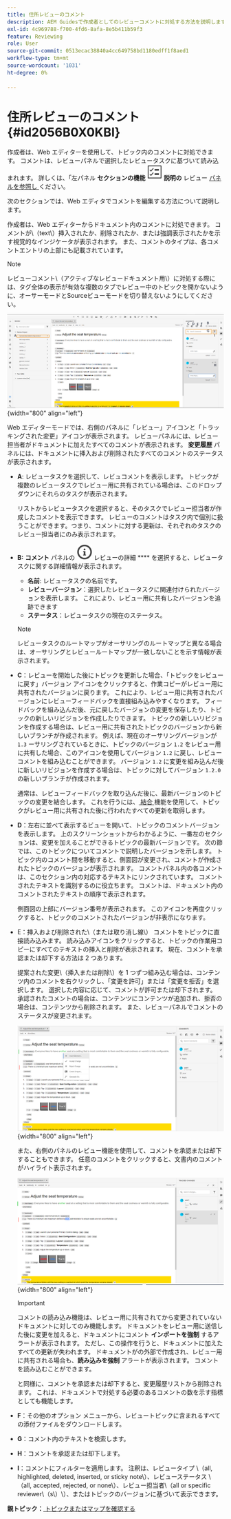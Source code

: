 ```yaml
---
title: 住所レビューのコメント
description: AEM Guidesで作成者としてのレビューコメントに対処する方法を説明します。 作成者がドキュメント内のコメントを編集、フィルタリング、許可、却下する方法を説明します。
exl-id: 4c969788-f700-4fd6-8afa-8e5b411b59f3
feature: Reviewing
role: User
source-git-commit: 0513ecac38840a4cc649758bd1180edff1f8aed1
workflow-type: tm+mt
source-wordcount: '1031'
ht-degree: 0%

---
```


# 住所レビューのコメント {#id2056B0X0KBI}


作成者は、Web エディターを使用して、トピック内のコメントに対処できます。 コメントは、レビューパネルで選択したレビュータスクに基づいて読み込まれます。 詳しくは、「左パネル **セクションの機能 ![](images/active-review-tasklist-icon.svg) 説明の** レビュー [ パネルを参照し ](../user-guide/web-editor-features.md#id2051EA0M0HS) ください。

次のセクションでは、Web エディタでコメントを編集する方法について説明します。

作成者は、Web エディターからドキュメント内のコメントに対処できます。 コメントが\（text\）挿入されたか、削除されたか、または強調表示されたかを示す視覚的なインジケータが表示されます。 また、コメントのタイプは、各コメントエントリの上部にも記載されています。

>[!NOTE]
>
> レビューコメント\（アクティブなレビュードキュメント用\）に対処する際には、タグ全体の表示が有効な複数のタブでレビュー中のトピックを開かないように、オーサーモードとSourceビューモードを切り替えないようにしてください。

![](images/comments-page-web-editor_cs.png){width="800" align="left"}

Web エディターモードでは、右側のパネルに「レビュー」アイコンと「トラッキングされた変更」アイコンが表示されます。 レビューパネルには、レビュー担当者がドキュメントに加えたすべてのコメントが表示されます。 **変更履歴** パネルには、ドキュメントに挿入および削除されたすべてのコメントのステータスが表示されます。

- **A**: レビュータスクを選択して、レビュコメントを表示します。 トピックが複数のレビュータスクでレビュー用に共有されている場合は、このドロップダウンにそれらのタスクが表示されます。

  リストからレビュータスクを選択すると、そのタスクでレビュー担当者が作成したコメントを表示できます。 レビューのコメントはタスク内で個別に扱うことができます。つまり、コメントに対する更新は、それぞれのタスクのレビュー担当者にのみ表示されます。

- **B:** **コメント** パネルの ![](images/active-review-info-icon.svg) レビューの詳細 **** を選択すると、レビュータスクに関する詳細情報が表示されます。

   - **名前**: レビュータスクの名前です。
   - **レビューバージョン**：選択したレビュータスクに関連付けられたバージョンを表示します。 これにより、レビュー用に共有したバージョンを追跡できます
   - **ステータス**：レビュータスクの現在のステータス。

  >[!NOTE]
  >
  > レビュータスクのルートマップがオーサリングのルートマップと異なる場合は、オーサリングとレビュールートマップが一致しないことを示す情報が表示されます。

- **C**：レビューを開始した後にトピックを更新した場合、「トピックをレビューに戻す」バージョン アイコンをクリックすると、作業コピーがレビュー用に共有されたバージョンに戻ります。 これにより、レビュー用に共有されたバージョンにレビューフィードバックを直接組み込みやすくなります。 フィードバックを組み込んだ後、元に戻したバージョンの変更を保存したり、トピックの新しいリビジョンを作成したりできます。 トピックの新しいリビジョンを作成する場合は、レビュー用に共有されたトピックのバージョンから新しいブランチが作成されます。 例えば、現在のオーサリングバージョンが `1.3` ーサリングされているときに、トピックのバージョン `1.2` をレビュー用に共有した場合、このアイコンを使用してバージョン `1.2` に戻し、レビューコメントを組み込むことができます。 バージョン `1.2` に変更を組み込んだ後に新しいリビジョンを作成する場合は、トピックに対してバージョン `1.2.0` の新しいブランチが作成されます。

  通常は、レビューフィードバックを取り込んだ後に、最新バージョンのトピックの変更を結合します。 これを行うには、[ 結合 ](web-editor-features.md#id205DF04E0HS) 機能を使用して、トピックがレビュー用に共有された後に行われたすべての更新を取得します。

- **D**：左右に並べて表示するビューを開いて、トピックのコメントバージョンを表示します。 上のスクリーンショットからわかるように、一番左のセクションは、変更を加えることができるトピックの最新バージョンです。 次の節では、このトピックについてコメントで説明したバージョンを示します。 トピック内のコメント間を移動すると、側面図が変更され、コメントが作成されたトピックのバージョンが表示されます。 コメントパネル内の各コメントは、このセクション内の対応するテキストにリンクされています。 コメントされたテキストを識別するのに役立ちます。 コメントは、ドキュメント内のコメントされたテキストの順序で表示されます。

  側面図の上部にバージョン番号が表示されます。 このアイコンを再度クリックすると、トピックのコメントされたバージョンが非表示になります。

- E：挿入および削除された\（または取り消し線\） コメントをトピックに直接読み込みます。 読み込みアイコンをクリックすると、トピックの作業用コピーにすべてのテキストの挿入と削除が表示されます。 現在、コメントを承認または却下する方法は 2 つあります。

  提案された変更\（挿入または削除\）を 1 つずつ組み込む場合は、コンテンツ内のコメントを右クリックし、「変更を許可」または「変更を拒否」を選択します。 選択した内容に応じて、コメントが許可または却下されます。 承認されたコメントの場合は、コンテンツにコンテンツが追加され、拒否の場合は、コンテンツから削除されます。 また、レビューパネルでコメントのステータスが変更されます。

  ![](images/import-comment-accept-web-editor_cs.png){width="800" align="left"}

  また、右側のパネルのレビュー機能を使用して、コメントを承認または却下することもできます。 任意のコメントをクリックすると、文書内のコメントがハイライト表示されます。

  ![](images/changes-tab_cs.png){width="800" align="left"}

  >[!IMPORTANT]
  >
  > コメントの読み込み機能は、レビュー用に共有されてから変更されていないドキュメントに対してのみ機能します。 ドキュメントをレビュー用に送信した後に変更を加えると、ドキュメントにコメント **インポートを強制** するアラートが表示されます。 ただし、この操作を行うと、ドキュメントに加えたすべての更新が失われます。 ドキュメントがの外部で作成され、レビュー用に共有される場合も、**読み込みを強制** アラートが表示されます。 コメントを読み込むことができます。

  と同様に、コメントを承認または却下すると、変更履歴リストから削除されます。 これは、ドキュメントで対処する必要のあるコメントの数を示す指標としても機能します。

- **F**：その他のオプション メニューから、レビュートピックに含まれるすべての添付ファイルをダウンロードします。
- **G**：コメント内のテキストを検索します。
- **H**：コメントを承認または却下します。

- **I**：コメントにフィルターを適用します。 注釈は、レビュータイプ \（all, highlighted, deleted, inserted, or sticky note\）、レビューステータス \（all, accepted, rejected, or none\）、レビュー担当者\（all or specific reviewer\（s\）\）、またはトピックのバージョンに基づいて表示できます。


**親トピック：**[ トピックまたはマップを確認する ](review.md)
